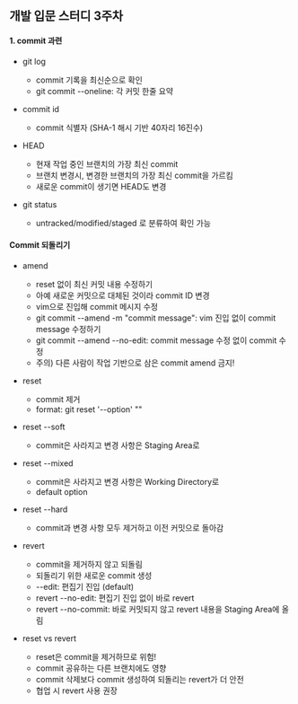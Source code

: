 ## 개발 입문 스터디 3주차

#### 1. commit 과련
- git log
    + commit 기록을 최신순으로 확인
    + git commit --oneline: 각 커밋 한줄 요약

- commit id
    + commit 식별자 (SHA-1 해시 기반 40자리 16진수)

- HEAD
    + 현재 작업 중인 브랜치의 가장 최신 commit
    + 브랜치 변경시, 변경한 브랜치의 가장 최신 commit을 가르킴
    + 새로운 commit이 생기면 HEAD도 변경

- git status
    + untracked/modified/staged 로 분류하여 확인 가능

#### Commit 되돌리기
- amend
    + reset 없이 최신 커밋 내용 수정하기
    + 아예 새로운 커밋으로 대체된 것이라 commit ID 변경
    + vim으로 진입해 commit 메시지 수정
    + git commit --amend -m "commit message": vim 진입 없이 commit message 수정하기
    + git commit --amend --no-edit: commit message 수정 없이 commit 수정
    + 주의) 다른 사람이 작업 기반으로 삼은 commit amend 금지!

- reset
    + commit 제거
    + format: git reset '--option' "<commit id>"

- reset --soft
    + commit은 사라지고 변경 사항은 Staging Area로
- reset  --mixed
    + commit은 사라지고 변경 사항은 Working Directory로
    + default option
- reset --hard
    + commit과 변경 사항 모두 제거하고 이전 커밋으로 돌아감

- revert
    + commit을 제거하지 않고 되돌림
    + 되돌리기 위한 새로운 commit 생성
    + --edit: 편집기 진입 (default)
    + revert --no-edit: 편집기 진입 없이 바로 revert
    + revert --no-commit: 바로 커밋되지 않고 revert 내용을 Staging Area에 올림

- reset vs revert
    + reset은 commit을 제거하므로 위험!
    + commit 공유하는 다른 브랜치에도 영향
    + commit 삭제보다 commit 생성하여 되돌리는 revert가 더 안전
    + 협업 시 revert 사용 권장